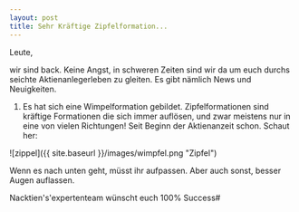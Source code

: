 ```yaml
---
layout: post
title: Sehr Kräftige Zipfelformation... 
---
```


Leute,

wir sind back. Keine Angst, in schweren Zeiten sind wir da um euch durchs seichte Aktienanlegerleben zu gleiten.
Es gibt nämlich News und Neuigkeiten.
1. Es hat sich eine Wimpelformation gebildet. 
Zipfelformationen sind kräftige Formationen die sich immer auflösen, und zwar meistens nur in eine von vielen Richtungen! 
Seit Beginn der Aktienanzeit schon. Schaut her:

![zippel]({{ site.baseurl }}/images/wimpfel.png "Zipfel")

Wenn es nach unten geht, müsst ihr aufpassen. Aber auch sonst, besser Augen auflassen.

Nacktien's'expertenteam wünscht euch 100% Success#
